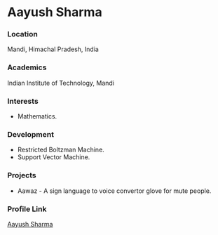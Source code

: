 # Aayush Sharma

### Location

Mandi, Himachal Pradesh, India

### Academics

Indian Institute of Technology, Mandi

### Interests

- Mathematics.
      



      
### Development

- Restricted Boltzman Machine.
- Support Vector Machine.

### Projects

- Aawaz - A sign language to voice convertor glove for mute people.

### Profile Link

[Aayush Sharma](https://github.com/aayusharma)

